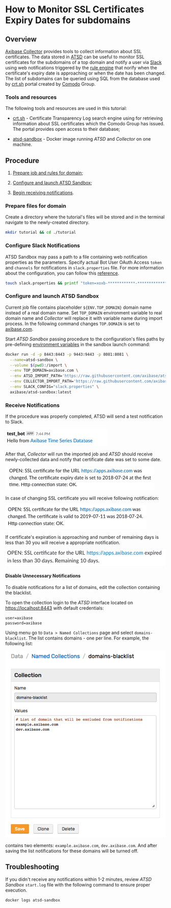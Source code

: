 # How to Monitor SSL Certificates Expiry Dates for subdomains

## Overview

[Axibase Collector](https://github.com/axibase/axibase-collector/#overview) provides tools to collect information about SSL certificates. The data stored in [ATSD](https://github.com/axibase/atsd) can be useful to monitor SSL certificates for the subdomains of a top domain and notify a user via [Slack](https://slack.com/) using web notifications triggered by the [rule engine](https://github.com/axibase/atsd/tree/master/rule-engine#overview) that norify when the certificate's expiry date is approaching or when the date has been changed. The list of subdomains can be queried using SQL from the database used by [crt.sh](https://crt.sh) portal created by [Comodo](https://www.comodo.com) Group.

### Tools and resources

The following tools and resources are used in this tutorial:

- [crt.sh](https://crt.sh) - Certificate Transparency Log search engine using for retrieving information about SSL certificates which the Comodo Group has issued. The portal provides open access to their database;

- [atsd-sandbox](https://github.com/axibase/dockers/tree/atsd-sandbox#overview) - Docker image running *ATSD* and *Collector* on one machine.

## Procedure

1. [Prepare job and rules for domain](#prepare-files-for-domain);

2. [Configure and launch ATSD Sandbox](#configure-and-launch-atsd-sandbox);

3. [Begin receiving notifications](#receive-notification).

### Prepare files for domain

Create a directory where the tutorial's files will be stored and in the terminal navigate to the newly-created directory.

```bash
mkdir tutorial && cd ./tutorial
```


### Configure Slack Notifications

ATSD Sandbox may pass a path to a file containing web notification properties as the parameters.
Specify actual Bot User OAuth Access `token` and `channels` for notifications in `slack.properties` file. For more information about the configuration, you can follow this [reference](https://github.com/axibase/dockers/tree/atsd-sandbox#web-notifications-configuration). 

```bash
touch slack.properties && printf "token=xoxb-************-************************\nchannels=general\n" > slack.properties
```

### Configure and launch ATSD Sandbox

Current job file contains placeholder `${ENV.TOP_DOMAIN}` domain name instead of a real domain name. Set `TOP_DOMAIN` environment variable to real domain name and *Collector* will replace it with variable name during import process. In the following command changes `TOP.DOMAIN` is set to [axibase.com](https://axibase.com).

Start *ATSD Sandbox* passing procedure to the configuration's files paths by pre-defining [environment variables](https://github.com/axibase/dockers/tree/atsd-sandbox#container-parameters) in the sandbox launch command:

```bash
docker run -d -p 8443:8443 -p 9443:9443 -p 8081:8081 \
  --name=atsd-sandbox \
  --volume $(pwd):/import \
  --env TOP_DOMAIN=axibase.com \
  --env ATSD_IMPORT_PATH='https://raw.githubusercontent.com/axibase/atsd-use-cases/dev-howto-monitor-ssl-for-domains/how-to/atsd-sandbox/monitor-ssl-expiry-dates/resources/ssl-certificates-files.tar.gz' \
  --env COLLECTOR_IMPORT_PATH='https://raw.githubusercontent.com/axibase/atsd-use-cases/dev-howto-monitor-ssl-for-domains/how-to/atsd-sandbox/monitor-ssl-expiry-dates/resources/job_http_subdomains-ssl-certificates.xml' \
  --env SLACK_CONFIG="slack.properties" \
  axibase/atsd-sandbox:latest
```

### Receive Notifications

If the procedure was properly completed, ATSD will send a test notification to Slack.

![Test ATSD Notification](images/test-notification.png)

After that, *Collector* will run the imported job and *ATSD* should receive newly-collected data and notify that certificate date was set to some date.

 ![Certificate's expiry date set](images/expiry-date-set.png)

In case of changing SSL certificate you will receive following notification:

![Certificate's expiry date set](images/expiry-date-changed.png)

If certificate's expiration is approaching and number of remaining days is less than 30 you will receive a appropriate notification.

![Expiration rule](images/expiration-approaching.png)

#### Disable Unnecessary Notifications

To disable notifications for a list of domains, edit the collection containing the blacklist.

To open the collection login to the *ATSD* interface located on [https://localhost:8443]() with default credentials:

```properties
user=axibase
password=axibase
```

Using menu go to `Data > Named Collections` page and select `domains-blacklist`. The list contains domains - one per line. For example, the following list:

![Collection](images/domain-blacklist-collection.png)

contains two elements: `example.axibase.com`, `dev.axibase.com`. And after saving the list notifications for these domains will be turned off.

## Troubleshooting

If you didn't receive any notifications within 1-2 minutes, review *ATSD Sandbox* `start.log` file with the following command to ensure proper execution.

```bash
docker logs atsd-sandbox
```
